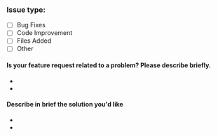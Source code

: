 ### Issue type:
- [ ] Bug Fixes
- [ ] Code Improvement
- [ ] Files Added
- [ ] Other

#### Is your feature request related to a problem? Please describe briefly.
  -
  -
#### Describe in brief the solution you'd like
  -
  -
